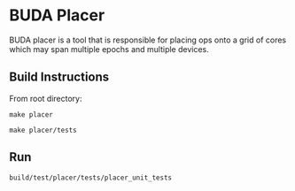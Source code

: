 # BUDA Placer

BUDA placer is a tool that is responsible for placing ops onto a grid of cores which may span multiple epochs and multiple devices.

## Build Instructions

From root directory:

```
make placer

make placer/tests
```

## Run

```
build/test/placer/tests/placer_unit_tests
```
